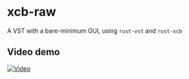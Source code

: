 # xcb-raw

A VST with a bare-minimum GUI, using `rust-vst` and `rust-xcb`

## Video demo

[![Video](https://img.youtube.com/vi/kTdoDVDNxus/0.jpg)](https://www.youtube.com/watch?v=kTdoDVDNxus)
